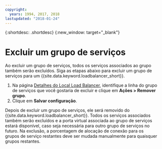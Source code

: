 ```yaml
---
copyright:
  years: 1994, 2017, 2018
lastupdated: "2018-01-24"
---
```


{:shortdesc: .shortdesc}
{:new_window: target="_blank"}

# Excluir um grupo de serviços

Ao excluir um grupo de serviços, todos os serviços associados ao grupo também serão
excluídos. Siga as etapas abaixo para excluir um grupo de serviços para um
{{site.data.keyword.loadbalancer_short}}.

1. Na página [Detalhes do Local Load
Balancer](view-all-load-balancers.html), identifique a linha do grupo de serviços que você gostaria de
excluir e clique em **Ações > Remover grupo**.
2. Clique em **Salvar configuração**.

Depois de excluir um grupo de serviços, ele será removido do
{{site.data.keyword.loadbalancer_short}}. Todos os serviços associados também
serão excluídos e a porta virtual associada ao grupo de serviços estará disponível, caso
seja necessária para outro grupo de serviços no futuro. Na exclusão, a porcentagem
de alocação de conexão para os grupos de serviço restantes deve ser mudada manualmente
para quaisquer grupos restantes.
